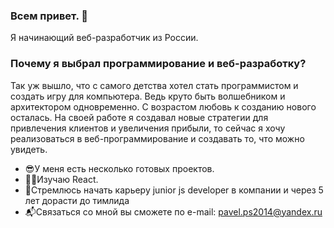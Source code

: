 ### Всем привет. 👋

Я начинающий веб-разработчик из России.

### Почему я выбрал программирование и веб-разработку?

Так уж вышло, что с самого детства хотел стать программистом и создать игру для компьютера. Ведь круто быть волшебником и архитектором одновременно.
С возрастом любовь к созданию нового осталась. На своей работе я создавал новые стратегии для привлечения клиентов и увеличения прибыли, то сейчас я хочу реализоваться в веб-программирование и создавать то, что можно увидеть.
* 😎У меня есть несколько готовых проектов.
* 🏋️‍♂️Изучаю React.
* 🥋Стремлюсь  начать карьеру junior js developer в компании  и через 5 лет дорасти до тимлида
* 📬Связаться со мной вы сможете по e-mail: pavel.ps2014@yandex.ru 
